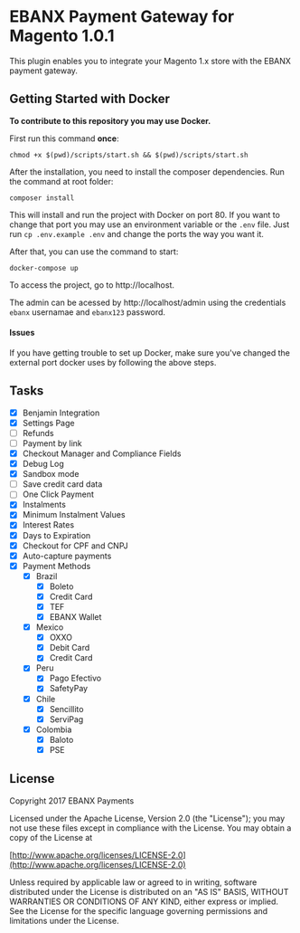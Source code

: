 # EBANX Payment Gateway for Magento 1.0.1

This plugin enables you to integrate your Magento 1.x store with the EBANX payment gateway.

## Getting Started with Docker

**To contribute to this repository you may use Docker.**

First run this command **once**:
```
chmod +x $(pwd)/scripts/start.sh && $(pwd)/scripts/start.sh
```

After the installation, you need to install the composer dependencies. Run the command at root folder:
```
composer install
```

This will install and run the project with Docker on port 80.
If you want to change that port you may use an environment variable or the `.env` file. Just run `cp .env.example .env` and change the ports the way you want it.

After that, you can use the command to start:
```
docker-compose up
```

To access the project, go to http://localhost.

The admin can be acessed by http://localhost/admin using the credentials `ebanx` usernamae and `ebanx123` password.

#### Issues

If you have getting trouble to set up Docker, make sure you've changed the external port docker uses by following the above steps.

## Tasks

- [X] Benjamin Integration
- [X] Settings Page
- [ ] Refunds
- [ ] Payment by link
- [X] Checkout Manager and Compliance Fields
- [X] Debug Log
- [X] Sandbox mode
- [ ] Save credit card data
- [ ] One Click Payment
- [X] Instalments
- [X] Minimum Instalment Values
- [X] Interest Rates
- [X] Days to Expiration
- [X] Checkout for CPF and CNPJ
- [X] Auto-capture payments
- [X] Payment Methods
  - [X] Brazil
    - [X] Boleto
    - [X] Credit Card
    - [X] TEF
    - [X] EBANX Wallet
  - [X] Mexico
    - [X] OXXO
    - [X] Debit Card
    - [X] Credit Card
  - [X] Peru
    - [X] Pago Efectivo
    - [X] SafetyPay
  - [X] Chile
    - [X] Sencillito
    - [X] ServiPag
  - [X] Colombia
    - [X] Baloto
    - [X] PSE

## License

Copyright 2017 EBANX Payments

Licensed under the Apache License, Version 2.0 (the "License");
you may not use these files except in compliance with the License.
You may obtain a copy of the License at

   [http://www.apache.org/licenses/LICENSE-2.0](http://www.apache.org/licenses/LICENSE-2.0)

Unless required by applicable law or agreed to in writing, software
distributed under the License is distributed on an "AS IS" BASIS,
WITHOUT WARRANTIES OR CONDITIONS OF ANY KIND, either express or implied.
See the License for the specific language governing permissions and
limitations under the License.
